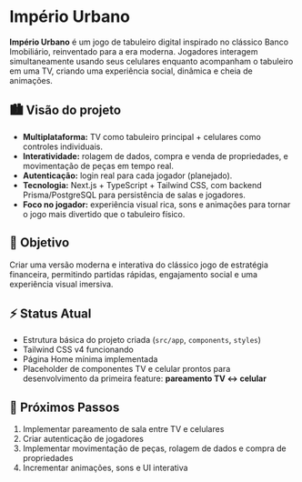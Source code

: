 # Império Urbano

**Império Urbano** é um jogo de tabuleiro digital inspirado no clássico Banco Imobiliário, reinventado para a era moderna. Jogadores interagem simultaneamente usando seus celulares enquanto acompanham o tabuleiro em uma TV, criando uma experiência social, dinâmica e cheia de animações.

## 🏙️ Visão do projeto

- **Multiplataforma:** TV como tabuleiro principal + celulares como controles individuais.  
- **Interatividade:** rolagem de dados, compra e venda de propriedades, e movimentação de peças em tempo real.  
- **Autenticação:** login real para cada jogador (planejado).  
- **Tecnologia:** Next.js + TypeScript + Tailwind CSS, com backend Prisma/PostgreSQL para persistência de salas e jogadores.  
- **Foco no jogador:** experiência visual rica, sons e animações para tornar o jogo mais divertido que o tabuleiro físico.  

## 🎯 Objetivo

Criar uma versão moderna e interativa do clássico jogo de estratégia financeira, permitindo partidas rápidas, engajamento social e uma experiência visual imersiva.

## ⚡ Status Atual

- Estrutura básica do projeto criada (`src/app`, `components`, `styles`)  
- Tailwind CSS v4 funcionando  
- Página Home mínima implementada  
- Placeholder de componentes TV e celular prontos para desenvolvimento da primeira feature: **pareamento TV ↔ celular**  

## 🚀 Próximos Passos

1. Implementar pareamento de sala entre TV e celulares  
2. Criar autenticação de jogadores  
3. Implementar movimentação de peças, rolagem de dados e compra de propriedades  
4. Incrementar animações, sons e UI interativa
